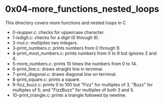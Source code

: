 <h1>0x04-more_functions_nested_loops</h1>
<p>This directory covers more functions and nested loops in C</p>
<ul>
	<li>0-isupper.c: checks for uppercase character.</li>
	<li>1-isdigit.c: checks for a digit (0 through 9).</li>
	<li>2-mul.c: multiplies two integers.</li>
	<li>3-print_numbers.c: prints numbers from 0 through 9.</li>
	<li>4-print_most_numbers.c: prints numbers from 0 to 9 but ignores 2 and 4.</li>
	<li>5-more_numbers.c: prints 10 times the numbers from 0 to 14.</li>
	<li>6-print_line.c: draws straight line in terminal.</li>
	<li>7-print_diagonal.c: draws diagonal line on terminal.</li>
	<li>8-print_square.c: prints a square.</li>
	<li>9-fizz_buzz.c: prints 0 to 100 but "Fizz" for multiples of 3, "Buzz" for multiples of 5; and "FizzBuzz" for multiples of both 3 and 5.</li>
	<li>10-print_triangle.c: prints a triangle followed by newline.</li>
</ul>
